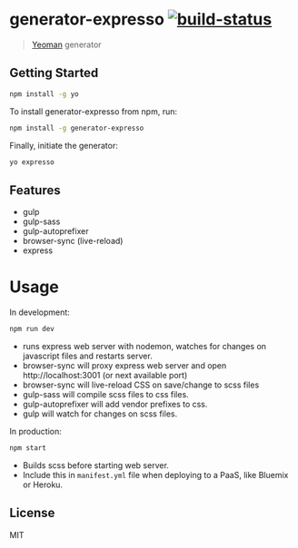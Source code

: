 # generator-expresso [![build-status](https://travis-ci.org/hellobrian/generator-expresso.svg?branch=master)](https://travis-ci.org/hellobrian/generator-expresso)

> [Yeoman](http://yeoman.io) generator


## Getting Started

```bash
npm install -g yo
```

To install generator-expresso from npm, run:

```bash
npm install -g generator-expresso
```

Finally, initiate the generator:

```bash
yo expresso
```

## Features

- gulp
- gulp-sass
- gulp-autoprefixer
- browser-sync (live-reload)
- express

# Usage

In development: 

```bash
npm run dev
```

- runs express web server with nodemon, watches for changes on javascript files and restarts server.
- browser-sync will proxy express web server and open http://localhost:3001 (or next available port)
- browser-sync will live-reload CSS on save/change to scss files
- gulp-sass will compile scss files to css files.
- gulp-autoprefixer will add vendor prefixes to css. 
- gulp will watch for changes on scss files. 

In production: 

```bash
npm start
```
- Builds scss before starting web server.
- Include this in `manifest.yml` file when deploying to a PaaS, like Bluemix or Heroku. 

## License

MIT
